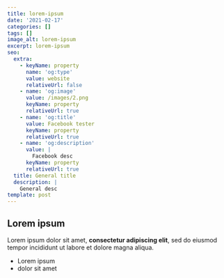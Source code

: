 ```yaml
---
title: lorem-ipsum
date: '2021-02-17'
categories: []
tags: []
image_alt: lorem-ipsum
excerpt: lorem-ipsum
seo:
  extra:
    - keyName: property
      name: 'og:type'
      value: website
      relativeUrl: false
    - name: 'og:image'
      value: /images/2.png
      keyName: property
      relativeUrl: true
    - name: 'og:title'
      value: Facebook tester
      keyName: property
      relativeUrl: true
    - name: 'og:description'
      value: |
        Facebook desc
      keyName: property
      relativeUrl: true
  title: General title
  description: |
    General desc
template: post
---
```

## Lorem ipsum

Lorem ipsum dolor sit amet, **consectetur adipiscing elit**, sed do eiusmod tempor incididunt ut labore et dolore magna aliqua.

- Lorem ipsum
- dolor sit amet